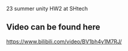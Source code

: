 23 summer unity HW2 at SHtech
## Video can be found here
https://www.bilibili.com/video/BV1bh4y1M7RJ/
